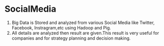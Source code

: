 # SocialMedia
1. Big Data is Stored and analyzed from various Social Media like Twitter, Facebook, Instragram,etc using Hadoop and Pig.
2. All details are analyzed then result are given.This result is very useful for companies and for strategy planning and decision making. 
